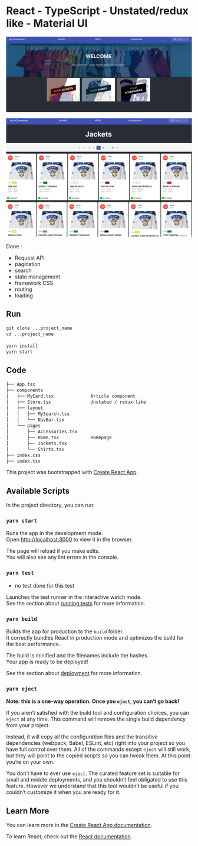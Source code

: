 # React - TypeScript - Unstated/redux like - Material UI

![](./screen1.png)

![](./screen2.png)

Done :
- Request API
- pagination
- search
- state management
- framework CSS
- routing
- loading

## Run

```
git clone ...project_name
cd ...project_name

yarn install
yarn start
```

## Code

```
├── App.tsx
├── components
│   ├── MyCard.tsx              Article component
│   ├── Store.tsx               Unstated / redux-like
│   ├── layout
│   │   ├── MySearch.tsx
│   │   └── NavBar.tsx
│   └── pages
│       ├── Accessories.tsx
│       ├── Home.tsx            Homepage
│       ├── Jackets.tsx
│       └── Shirts.tsx
├── index.css
├── index.tsx
```



This project was bootstrapped with [Create React App](https://github.com/facebook/create-react-app).

## Available Scripts

In the project directory, you can run:

### `yarn start`

Runs the app in the development mode.\
Open [http://localhost:3000](http://localhost:3000) to view it in the browser.

The page will reload if you make edits.\
You will also see any lint errors in the console.



### `yarn test`

- no test done for this test

Launches the test runner in the interactive watch mode.\
See the section about [running tests](https://facebook.github.io/create-react-app/docs/running-tests) for more information.

### `yarn build`

Builds the app for production to the `build` folder.\
It correctly bundles React in production mode and optimizes the build for the best performance.

The build is minified and the filenames include the hashes.\
Your app is ready to be deployed!

See the section about [deployment](https://facebook.github.io/create-react-app/docs/deployment) for more information.

### `yarn eject`

**Note: this is a one-way operation. Once you `eject`, you can’t go back!**

If you aren’t satisfied with the build tool and configuration choices, you can `eject` at any time. This command will remove the single build dependency from your project.

Instead, it will copy all the configuration files and the transitive dependencies (webpack, Babel, ESLint, etc) right into your project so you have full control over them. All of the commands except `eject` will still work, but they will point to the copied scripts so you can tweak them. At this point you’re on your own.

You don’t have to ever use `eject`. The curated feature set is suitable for small and middle deployments, and you shouldn’t feel obligated to use this feature. However we understand that this tool wouldn’t be useful if you couldn’t customize it when you are ready for it.

## Learn More

You can learn more in the [Create React App documentation](https://facebook.github.io/create-react-app/docs/getting-started).

To learn React, check out the [React documentation](https://reactjs.org/).
